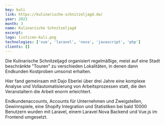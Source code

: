 ```yaml
---
key: kuli
link: https://kulinarische-schnitzeljagd.de/
year: 2022
month: 3
name: Kulinarische Schnitzeljagd
excerpt:
logo: listicon-kuli.png
technologies: ['vue', 'laravel', 'nova', 'javascript', 'php']
clients: []
---
```


Die Kulinarische Schnitzeljagd organisiert regelmäßige, meist auf eine Stadt beschränkte "Touren" zu verschieden Lokalitäten, in denen dann Endkunden Kostproben umsonst erhalten. 

Hier fand gemeinsam mit Dajo Eberlei über drei Jahre eine komplexe Analyse und Vollautomatisierung von Arbeitsprozessen statt, die den Veranstaltern die Arbeit enorm erleichtert.

Endkundenaccounts, Accounts für Unternehmen und Zweigstellen, Gewinnspiele, eine Shopify Integration und Statistiken bei bald 10000 Benutzern wurden mit Laravel, einem Laravel Nova Backend und Vue.js im Frontend umgesetzt.
